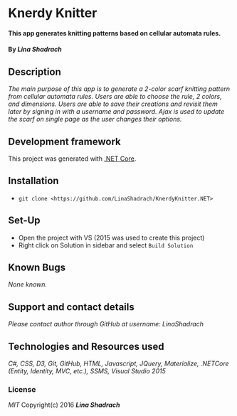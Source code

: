 
# Knerdy Knitter
#### This app generates knitting patterns based on cellular automata rules.
#### By _Lina Shadrach_
## Description
_The main purpose of this app is to generate a 2-color scarf knitting pattern from cellular automata rules. Users are able to choose the rule, 2 colors, and dimensions. Users are able to save their creations and revisit them later by signing in with a username and password. Ajax is used to update the scarf on single page as the user changes their options._

## Development framework
This project was generated with [.NET Core](https://www.microsoft.com/net/core#windowsvs2015).

## Installation

* `git clone <https://github.com/LinaShadrach/KnerdyKnitter.NET>`

## Set-Up
* Open the project with VS (2015 was used to create this project)
* Right click on Solution in sidebar and select `Build Solution`

## Known Bugs

_None known._

## Support and contact details
_Please contact author through GitHub at username: LinaShadrach_

## Technologies and Resources used
_C#, CSS, D3, Git, GitHub, HTML, Javascript, JQuery, Materialize, .NETCore (Entity, Identity, MVC, etc.), SSMS, Visual Studio 2015_

### License
_MIT_
 Copyright(c) 2016 ***Lina Shadrach***
